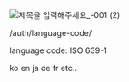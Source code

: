 ![제목을 입력해주세요_-001 (2)](https://github.com/user-attachments/assets/6a2916e7-4a2e-43a9-8466-4c48154faefc)

/auth/language-code/

language code:
ISO 639-1

ko
en
ja
de
fr
etc..
